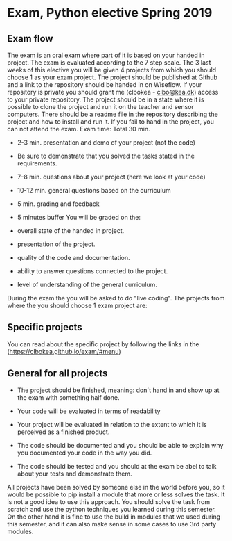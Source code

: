 # Exam, Python elective Spring 2019
## Exam flow
The exam is an oral exam where part of it is based on your handed in project. The exam is evaluated according to the 7 step scale.
The 3 last weeks of this elective you will be given 4 projects from which you should choose 1 as your exam project.
The project should be published at Github and a link to the repository should be handed in on Wiseflow. If your repository is private you should grant me (clbokea - clbo@kea.dk) access to your private repository. 
The project should be in a state where it is possible to clone the project and run it on the teacher and sensor computers. There should be a readme file in the repository describing the project and how to install and run it. 
If you fail to hand in the project, you can not attend the exam. 
Exam time: Total 30 min.
 
* 2-3 min. presentation and demo of your project (not the code)  
* Be sure to demonstrate that you solved the tasks stated in the requirements.
 


* 7-8 min. questions about your project (here we look at your code)

* 10-12 min. general questions based on the curriculum

* 5 min. grading and feedback

* 5 minutes buffer
You will be graded on the:
 
* overall state of the handed in project.
 
* presentation of the project.
 
* quality of the code and documentation.
 
* ability to answer questions connected to the project.
 
* level of understanding of the general curriculum.
 

During the exam the you will be asked to do "live coding".
The projects from where the you should choose 1 exam project are:
## Specific projects
You can read about the specific project by following the links in the (https://clbokea.github.io/exam/#menu)
## General for all projects
 
* The project should be finished, meaning: don´t hand in and show up at the exam with something half done. 
 
* Your code will be evaluated in terms of readability
 
* Your project will be evaluated in relation to the extent to which it is perceived as a finished product. 
 
* The code should be documented and you should be able to explain why you documented your code in the way you did.
 
* The code should be tested and you should at the exam be abel to talk about your tests and demonstrate them.
 

 All projects have been solved by someone else in the world before you, so it would be possible to pip install a module that more or less solves the task. It is not a good idea to use this approach. You should solve the task from scratch and use the python techniques you learned during this semester. On the other hand it is fine to use the build in modules that we used during this semester, and it can also make sense in some cases to use 3rd party modules.